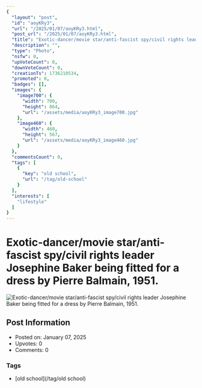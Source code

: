 ```yaml
---
{
  "layout": "post",
  "id": "aoyKRy3",
  "url": "/2025/01/07/aoyKRy3.html",
  "post_url": "/2025/01/07/aoyKRy3.html",
  "title": "Exotic-dancer/movie star/anti-fascist spy/civil rights leader Josephine Baker being fitted for a dress by Pierre Balmain, 1951.",
  "description": "",
  "type": "Photo",
  "nsfw": 0,
  "upVoteCount": 0,
  "downVoteCount": 0,
  "creationTs": 1736210534,
  "promoted": 0,
  "badges": [],
  "images": {
    "image700": {
      "width": 700,
      "height": 864,
      "url": "/assets/media/aoyKRy3_image700.jpg"
    },
    "image460": {
      "width": 460,
      "height": 567,
      "url": "/assets/media/aoyKRy3_image460.jpg"
    }
  },
  "commentsCount": 0,
  "tags": [
    {
      "key": "old school",
      "url": "/tag/old-school"
    }
  ],
  "interests": [
    "lifestyle"
  ]
}
---
```


# Exotic-dancer/movie star/anti-fascist spy/civil rights leader Josephine Baker being fitted for a dress by Pierre Balmain, 1951.

![Exotic-dancer/movie star/anti-fascist spy/civil rights leader Josephine Baker being fitted for a dress by Pierre Balmain, 1951.](/assets/media/aoyKRy3_image700.jpg)

## Post Information

- Posted on: January 07, 2025
- Upvotes: 0
- Comments: 0

### Tags

- [old school](/tag/old school)
